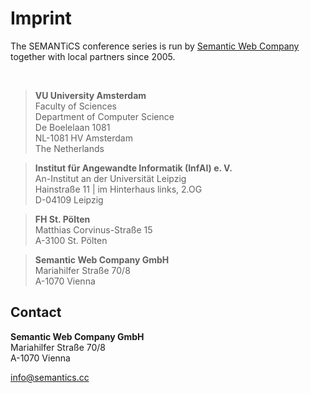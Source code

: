# Imprint
The SEMANTiCS conference series is run by [Semantic Web Company](http://www.semantic-web.at/) together with local partners since 2005.  

<br/>

> **VU University Amsterdam**  
Faculty of Sciences  
Department of Computer Science  
De Boelelaan 1081  
NL-1081 HV Amsterdam  
The Netherlands  

> **Institut für Angewandte Informatik (InfAI) e. V.**  
An-Institut an der Universität Leipzig  
Hainstraße 11 | im Hinterhaus links, 2.OG  
D-04109 Leipzig  

> **FH St. Pölten**  
Matthias Corvinus-Straße 15  
A-3100 St. Pölten  

> **Semantic Web Company GmbH**  
Mariahilfer Straße 70/8  
A-1070 Vienna  


## Contact
**Semantic Web Company GmbH**  
Mariahilfer Straße 70/8  
A-1070 Vienna  

[info@semantics.cc](mailto:info@semantics.cc)



